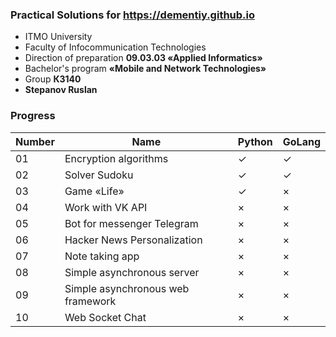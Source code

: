 ### Practical Solutions for https://dementiy.github.io
* ITMO University
* Faculty of Infocommunication Technologies
* Direction of preparation **09.03.03 «Applied Informatics»**
* Bachelor's program **«Mobile and Network Technologies»**
* Group **К3140**
* **Stepanov Ruslan**

### Progress 

| Number | Name | Python | GoLang |
| ------ | ------ | ------ | ------ |
| 01 | Encryption algorithms | ✓ | ✓|
| 02 | Solver Sudoku | ✓ | ✓ |
| 03 | Game «Life» | ✓ | × |
| 04 | Work with VK API | × | × |
| 05 | Bot for messenger Telegram | × | × |
| 06 | Hacker News Personalization | × | × |
| 07 | Note taking app | × | × |
| 08 | Simple asynchronous server | × | × |
| 09 | Simple asynchronous web framework | × | × |
| 10 | Web Socket Chat | × | × |
